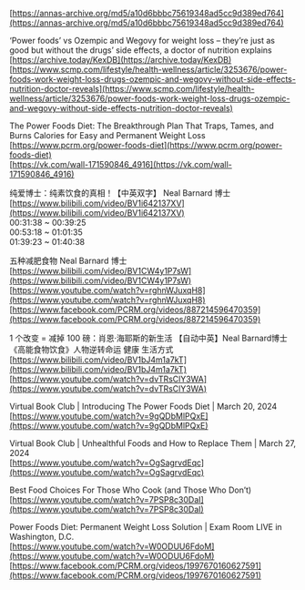 [https://annas-archive.org/md5/a10d6bbbc75619348ad5cc9d389ed764](https://annas-archive.org/md5/a10d6bbbc75619348ad5cc9d389ed764)

‘Power foods’ vs Ozempic and Wegovy for weight loss – they’re just as good but without the drugs’ side effects, a doctor of nutrition explains  
[https://archive.today/KexDB](https://archive.today/KexDB)  
[https://www.scmp.com/lifestyle/health-wellness/article/3253676/power-foods-work-weight-loss-drugs-ozempic-and-wegovy-without-side-effects-nutrition-doctor-reveals](https://www.scmp.com/lifestyle/health-wellness/article/3253676/power-foods-work-weight-loss-drugs-ozempic-and-wegovy-without-side-effects-nutrition-doctor-reveals)

The Power Foods Diet: The Breakthrough Plan That Traps, Tames, and Burns Calories for Easy and Permanent Weight Loss  
[https://www.pcrm.org/power-foods-diet](https://www.pcrm.org/power-foods-diet)  
[https://vk.com/wall-171590846_4916](https://vk.com/wall-171590846_4916)

纯爱博士：纯素饮食的真相！【中英双字】 Neal Barnard 博士  
[https://www.bilibili.com/video/BV1i642137XV](https://www.bilibili.com/video/BV1i642137XV)  
00:31:38 ~ 00:39:25  
00:53:18 ~ 01:01:35  
01:39:23 ~ 01:40:38

五种减肥食物 Neal Barnard 博士  
[https://www.bilibili.com/video/BV1CW4y1P7sW](https://www.bilibili.com/video/BV1CW4y1P7sW)  
[https://www.youtube.com/watch?v=rghnWJuxqH8](https://www.youtube.com/watch?v=rghnWJuxqH8)  
[https://www.facebook.com/PCRM.org/videos/887214596470359](https://www.facebook.com/PCRM.org/videos/887214596470359)

1 个改变 = 减掉 100 磅：肖恩·海耶斯的新生活 【自动中英】Neal Barnard博士《高能食物饮食》人物逆转命运 健康 生活方式  
[https://www.bilibili.com/video/BV1bJ4m1a7kT](https://www.bilibili.com/video/BV1bJ4m1a7kT)  
[https://www.youtube.com/watch?v=dvTRsClY3WA](https://www.youtube.com/watch?v=dvTRsClY3WA)

Virtual Book Club | Introducing The Power Foods Diet | March 20, 2024  
[https://www.youtube.com/watch?v=9gQDbMlPQxE](https://www.youtube.com/watch?v=9gQDbMlPQxE)

Virtual Book Club | Unhealthful Foods and How to Replace Them | March 27, 2024  
[https://www.youtube.com/watch?v=OgSagrvdEqc](https://www.youtube.com/watch?v=OgSagrvdEqc)

Best Food Choices For Those Who Cook (and Those Who Don’t)  
[https://www.youtube.com/watch?v=7PSP8c30DaI](https://www.youtube.com/watch?v=7PSP8c30DaI)

Power Foods Diet: Permanent Weight Loss Solution | Exam Room LIVE in Washington, D.C.  
[https://www.youtube.com/watch?v=W0ODUU6FdoM](https://www.youtube.com/watch?v=W0ODUU6FdoM)  
[https://www.facebook.com/PCRM.org/videos/1997670160627591](https://www.facebook.com/PCRM.org/videos/1997670160627591)
